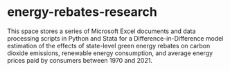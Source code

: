 # energy-rebates-research
This space stores a series of Microsoft Excel documents and data processing scripts in Python and Stata for a Difference-in-Difference model estimation of the effects of state-level green energy rebates on carbon dioxide emissions, renewable energy consumption, and average energy prices paid by consumers between 1970 and 2021.

